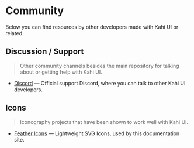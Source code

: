 # Community

Below you can find resources by other developers made with Kahi UI or related.

## Discussion / Support

> Other community channels besides the main repository for talking about or getting help with Kahi UI.

-   [Discord](https://discord.com/invite/JvUbmJvUBG) — Official support Discord, where you can talk to other Kahi UI developers.

## Icons

> Iconography projects that have been shown to work well with Kahi UI.

-   [Feather Icons](https://feathericons.com/) — Lightweight SVG Icons, used by this documentation site.

